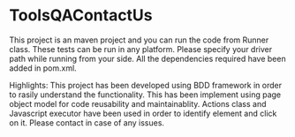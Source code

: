 # ToolsQAContactUs
This project is an maven project  and you can run the code from Runner class.
These tests can be run in any platform. Please specify your driver path while running from your side.
All the dependencies required have been added in pom.xml.



Highlights:
This project has been developed using BDD framework in order to rasily understand the functionality.
This has been implement using page object model for code reusability and maintainablity.
Actions class and Javascript executor have been used in order to identify element and click on it.
Please contact in case of any issues.


